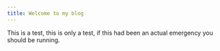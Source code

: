 ```yaml
---
title: Welcome to my blog
---
```


This is a test, this is only a test, if this had been an actual emergency you should be running.
